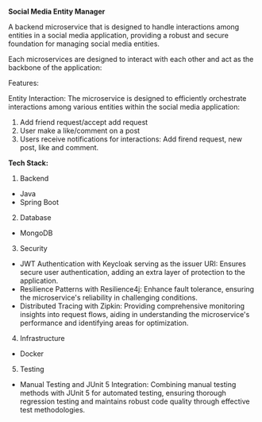 **Social Media Entity Manager**

A backend microservice that is designed to handle interactions among entities in a social media application, providing a robust and secure foundation for managing social media entities.

Each microservices are designed to interact with each other and act as the backbone of the application:



Features:

Entity Interaction: The microservice is designed to efficiently orchestrate interactions among various entities within the social media application: 
1. Add friend request/accept add request
2. User make a like/comment on a post
3. Users receive notifications for interactions: Add firend request, new post, like and comment.



**Tech Stack:**

1. Backend
- Java
- Spring Boot

2. Database
- MongoDB
  
3. Security
- JWT Authentication with Keycloak serving as the issuer URI: Ensures secure user authentication, adding an extra layer of protection to the application.
- Resilience Patterns with Resilience4j: Enhance fault tolerance, ensuring the microservice's reliability in challenging conditions.
- Distributed Tracing with Zipkin: Providing comprehensive monitoring insights into request flows, aiding in understanding the microservice's performance and identifying areas for optimization.

4. Infrastructure
- Docker

5. Testing
- Manual Testing and JUnit 5 Integration: Combining manual testing methods with JUnit 5 for automated testing, ensuring thorough regression testing and maintains robust code quality through effective test methodologies.
